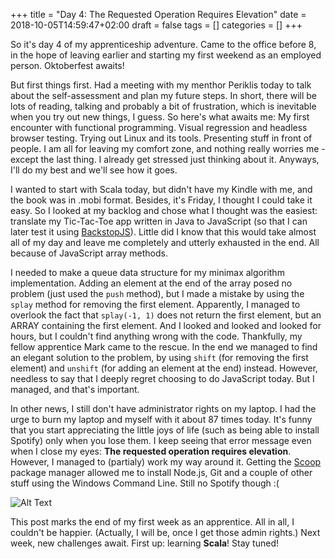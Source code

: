 +++
title = "Day 4: The Requested Operation Requires Elevation"
date = 2018-10-05T14:59:47+02:00
draft = false
tags = []
categories = []
+++

So it's day 4 of my apprenticeship adventure. Came to the office before 8, in the hope of leaving earlier and starting my first weekend as an employed person. Oktoberfest awaits!

But first things first. Had a meeting with my menthor Periklis today to talk about the self-assessment and plan my future steps. In short, there will be lots of reading, talking and probably a bit of frustration, which is inevitable when you try out new things, I guess. So here's what awaits me: My first encounter with functional programming. Visual regression and headless browser testing. Trying out Linux and its tools. Presenting stuff in front of people. I am all for leaving my comfort zone, and nothing really worries me - except the last thing. I already get stressed just thinking about it. Anyways, I'll do my best and we'll see how it goes.

I wanted to start with Scala today, but didn't have my Kindle with me, and the book was in .mobi format. Besides, it's Friday, I thought I could take it easy. So I looked at my backlog and chose what I thought was the easiest: translate my Tic-Tac-Toe app written in Java to JavaScript (so that I can later test it using [BackstopJS](https://garris.github.io/BackstopJS/)). Little did I know that this would take almost all of my day and leave me completely and utterly exhausted in the end. All because of JavaScript array methods.

I needed to make a queue data structure for my minimax algorithm implementation. Adding an element at the end of the array posed no problem (just used the `push` method), but I made a mistake by using the `splay` method for removing the first element. Apparently, I managed to overlook the fact that `splay(-1, 1)` does not return the first element, but an ARRAY containing the first element. And I looked and looked and looked for hours, but I couldn't find anything wrong with the code. Thankfully, my fellow apprentice Mark came to the rescue. In the end we managed to find an elegant solution to the problem, by using `shift` (for removing the first element) and `unshift` (for adding an element at the end) instead. However, needless to say that I deeply regret choosing to do JavaScript today. But I managed, and that's important.

In other news, I still don't have administrator rights on my laptop. I had the urge to burn my laptop and myself with it about 87 times today. It's funny that you start appreciating the little joys of life (such as being able to install Spotify) only when you lose them. I keep seeing that error message even when I close my eyes: __The requested operation requires elevation__. However, I managed to (partialy) work my way around it. Getting the [Scoop](https://scoop.sh/) package manager allowed me to install Node.js, Git and a couple of other stuff using the Windows Command Line. Still no Spotify though :(

![Alt Text](https://i.kym-cdn.com/photos/images/newsfeed/001/191/547/b66)

This post marks the end of my first week as an apprentice. All in all, I couldn't be happier. (Actually, I will be, once I get those admin rights.) Next week, new challenges await. First up: learning __Scala__! Stay tuned!